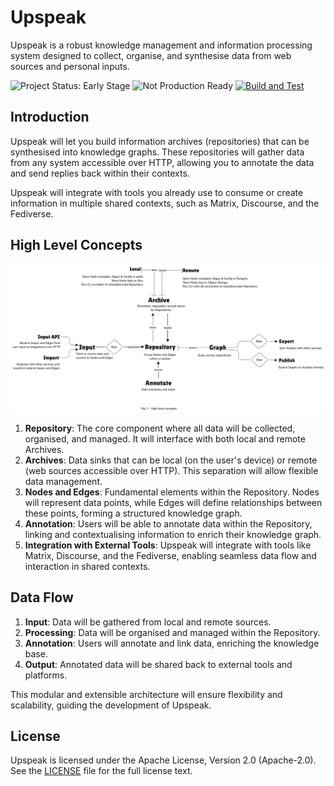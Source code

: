 # Upspeak

Upspeak is a robust knowledge management and information processing system designed to collect, organise, and synthesise data from web sources and personal inputs.

![Project Status: Early Stage](https://img.shields.io/badge/status-early%20stage-yellow)
![Not Production Ready](https://img.shields.io/badge/production%20ready-no-red)
[![Build and Test](https://github.com/upspeak/upspeak/actions/workflows/build-and-test.yml/badge.svg)](https://github.com/upspeak/upspeak/actions/workflows/build-and-test.yml)

## Introduction

Upspeak will let you build information archives (repositories) that can be synthesised into knowledge graphs. These repositories will gather data from any system accessible over HTTP, allowing you to annotate the data and send replies back within their contexts.

Upspeak will integrate with tools you already use to consume or create information in multiple shared contexts, such as Matrix, Discourse, and the Fediverse.

## High Level Concepts

![High level concepts for Upspeak 0.1](./assets/high-level-concepts-0.1.png)

1. **Repository**: The core component where all data will be collected, organised, and managed. It will interface with both local and remote Archives.
2. **Archives**: Data sinks that can be local (on the user's device) or remote (web sources accessible over HTTP). This separation will allow flexible data management.
3. **Nodes and Edges**: Fundamental elements within the Repository. Nodes will represent data points, while Edges will define relationships between these points, forming a structured knowledge graph.
4. **Annotation**: Users will be able to annotate data within the Repository, linking and contextualising information to enrich their knowledge graph.
5. **Integration with External Tools**: Upspeak will integrate with tools like Matrix, Discourse, and the Fediverse, enabling seamless data flow and interaction in shared contexts.

## Data Flow

1. **Input**: Data will be gathered from local and remote sources.
2. **Processing**: Data will be organised and managed within the Repository.
3. **Annotation**: Users will annotate and link data, enriching the knowledge base.
4. **Output**: Annotated data will be shared back to external tools and platforms.

This modular and extensible architecture will ensure flexibility and scalability, guiding the development of Upspeak.

## License

Upspeak is licensed under the Apache License, Version 2.0 (Apache-2.0). See the [LICENSE](LICENSE) file for the full license text.
